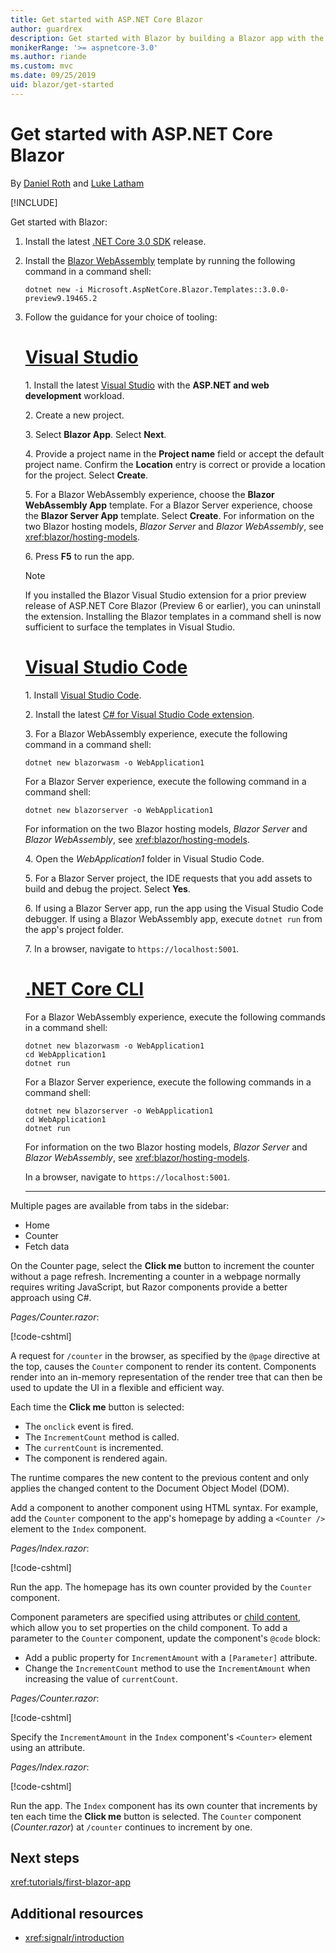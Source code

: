 ```yaml
---
title: Get started with ASP.NET Core Blazor
author: guardrex
description: Get started with Blazor by building a Blazor app with the tooling of your choice.
monikerRange: '>= aspnetcore-3.0'
ms.author: riande
ms.custom: mvc
ms.date: 09/25/2019
uid: blazor/get-started
---
```

# Get started with ASP.NET Core Blazor

By [Daniel Roth](https://github.com/danroth27) and [Luke Latham](https://github.com/guardrex)

[!INCLUDE[](~/includes/blazorwasm-preview-notice.md)]

Get started with Blazor:

1. Install the latest [.NET Core 3.0 SDK](https://dotnet.microsoft.com/download/dotnet-core/3.0) release.

1. Install the [Blazor WebAssembly](xref:blazor/hosting-models#blazor-webassembly) template by running the following command in a command shell:

   ```dotnetcli
   dotnet new -i Microsoft.AspNetCore.Blazor.Templates::3.0.0-preview9.19465.2
   ```

1. Follow the guidance for your choice of tooling:

   # [Visual Studio](#tab/visual-studio)

   1\. Install the latest [Visual Studio](https://visualstudio.com/vs/) with the **ASP.NET and web development** workload.

   2\. Create a new project.

   3\. Select **Blazor App**. Select **Next**.

   4\. Provide a project name in the **Project name** field or accept the default project name. Confirm the **Location** entry is correct or provide a location for the project. Select **Create**.

   5\. For a Blazor WebAssembly experience, choose the **Blazor WebAssembly App** template. For a Blazor Server experience, choose the **Blazor Server App** template. Select **Create**. For information on the two Blazor hosting models, *Blazor Server* and *Blazor WebAssembly*, see <xref:blazor/hosting-models>.

   6\. Press **F5** to run the app.

   > [!NOTE]
   > If you installed the Blazor Visual Studio extension for a prior preview release of ASP.NET Core Blazor (Preview 6 or earlier), you can uninstall the extension. Installing the Blazor templates in a command shell is now sufficient to surface the templates in Visual Studio.

   # [Visual Studio Code](#tab/visual-studio-code)

   1\. Install [Visual Studio Code](https://code.visualstudio.com/).

   2\. Install the latest [C# for Visual Studio Code extension](https://marketplace.visualstudio.com/items?itemName=ms-vscode.csharp).

   3\. For a Blazor WebAssembly experience, execute the following command in a command shell:

      ```dotnetcli
      dotnet new blazorwasm -o WebApplication1
      ```

      For a Blazor Server experience, execute the following command in a command shell:

      ```dotnetcli
      dotnet new blazorserver -o WebApplication1
      ```

      For information on the two Blazor hosting models, *Blazor Server* and *Blazor WebAssembly*, see <xref:blazor/hosting-models>.

   4\. Open the *WebApplication1* folder in Visual Studio Code.

   5\. For a Blazor Server project, the IDE requests that you add assets to build and debug the project. Select **Yes**.

   6\. If using a Blazor Server app, run the app using the Visual Studio Code debugger. If using a Blazor WebAssembly app, execute `dotnet run` from the app's project folder.

   7\. In a browser, navigate to `https://localhost:5001`.

   <!--

   # [Visual Studio for Mac](#tab/visual-studio-mac)

   1\. Install [Visual Studio for Mac](https://visualstudio.microsoft.com/vs/mac/). Switch the [Update channel to Preview](/visualstudio/mac/install-preview).

   2\. Select **File** > **New Solution** or **New Project**.

   3\. In the sidebar, select **.NET Core** > **App**.

   4\. For a Blazor Server experience, select the **Blazor Server App** template. For a Blazor WebAssembly experience, select the **Blazor WebAssembly App** template. Select **Next**. For information on the two Blazor hosting models, *Blazor Server* and *Blazor WebAssembly*, see <xref:blazor/hosting-models>.

   5\. The **Target Framework** defaults to **.NET Core 3.0**. Select **Next**.

   6\. In the **Project Name** field, enter `WebApplication1`. Select **Create**.

   7\. Select **Run** > **Run Without Debugging** to run the app *without the debugger*. Running with the debugger isn't supported at this time.

   -->

   # [.NET Core CLI](#tab/netcore-cli/)

   For a Blazor WebAssembly experience, execute the following commands in a command shell:

   ```dotnetcli
   dotnet new blazorwasm -o WebApplication1
   cd WebApplication1
   dotnet run
   ```

   For a Blazor Server experience, execute the following commands in a command shell:

   ```dotnetcli
   dotnet new blazorserver -o WebApplication1
   cd WebApplication1
   dotnet run
   ```

   For information on the two Blazor hosting models, *Blazor Server* and *Blazor WebAssembly*, see <xref:blazor/hosting-models>.

   In a browser, navigate to `https://localhost:5001`.

   ---

Multiple pages are available from tabs in the sidebar:

* Home
* Counter
* Fetch data

On the Counter page, select the **Click me** button to increment the counter without a page refresh. Incrementing a counter in a webpage normally requires writing JavaScript, but Razor components provide a better approach using C#.

*Pages/Counter.razor*:

[!code-cshtml[](get-started/samples_snapshot/3.x/Counter1.razor?highlight=7,12-15)]

A request for `/counter` in the browser, as specified by the `@page` directive at the top, causes the `Counter` component to render its content. Components render into an in-memory representation of the render tree that can then be used to update the UI in a flexible and efficient way.

Each time the **Click me** button is selected:

* The `onclick` event is fired.
* The `IncrementCount` method is called.
* The `currentCount` is incremented.
* The component is rendered again.

The runtime compares the new content to the previous content and only applies the changed content to the Document Object Model (DOM).

Add a component to another component using HTML syntax. For example, add the `Counter` component to the app's homepage by adding a `<Counter />` element to the `Index` component.

*Pages/Index.razor*:

[!code-cshtml[](get-started/samples_snapshot/3.x/Index1.razor?highlight=7)]

Run the app. The homepage has its own counter provided by the `Counter` component.

Component parameters are specified using attributes or [child content](xref:blazor/components#child-content), which allow you to set properties on the child component. To add a parameter to the `Counter` component, update the component's `@code` block:

* Add a public property for `IncrementAmount` with a `[Parameter]` attribute.
* Change the `IncrementCount` method to use the `IncrementAmount` when increasing the value of `currentCount`.

*Pages/Counter.razor*:

[!code-cshtml[](get-started/samples_snapshot/3.x/Counter2.razor?highlight=12-13,17)]

Specify the `IncrementAmount` in the `Index` component's `<Counter>` element using an attribute.

*Pages/Index.razor*:

[!code-cshtml[](get-started/samples_snapshot/3.x/Index2.razor?highlight=7)]

Run the app. The `Index` component has its own counter that increments by ten each time the **Click me** button is selected. The `Counter` component (*Counter.razor*) at `/counter` continues to increment by one.

## Next steps

<xref:tutorials/first-blazor-app>

## Additional resources

* <xref:signalr/introduction>
